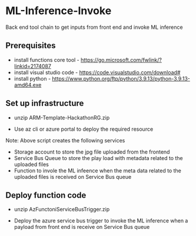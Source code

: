 # ML-Inference-Invoke
Back end tool chain to get inputs from front end and invoke ML inference 

## Prerequisites 
  - install functions core tool - https://go.microsoft.com/fwlink/?linkid=2174087
  - install visual studio code - https://code.visualstudio.com/download#
  - install python - https://www.python.org/ftp/python/3.9.13/python-3.9.13-amd64.exe

## Set up infrastructure

  - unzip ARM-Template-HackathonRG.zip
  
  - Use az cli or azure portal to deploy the required resource
  
 Note: Above script creates the following services 
  - Storage account to store the jpg file uploaded from the frontend
  - Service Bus Queue to store the play load with metadata related to the uploaded files
  - Function to invole the ML infeence when the meta data related to the uploaded files is received on Service Bus queue


## Deploy function code 

  - unzip AzFunctoniServiceBusTrigger.zip
  
  - Deploy the azure service bus trigger to invoke the ML inference when a payload from front end is receive on Service Bus queue
